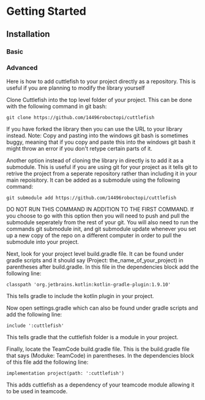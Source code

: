 # Getting Started

## Installation

### Basic

### Advanced
Here is how to add cuttlefish to your project directly as a repository. This is useful if you are planning to modify the library yourself

Clone Cuttlefish into the top level folder of your project. This can be done with the following command in git bash:
```
git clone https://github.com/14496roboctopi/cuttlefish
```
If you have forked the library then you can use the URL to your library instead. Note: Copy and pasting into the windows git bash is sometimes buggy, meaning that if you copy and paste this into the windows git bash it might throw an error if you don't retype certain parts of it.

Another option instead of cloning the library in directly is to add it as a submodule. This is useful if you are using git for your project as it tells git to retrive the project from a seperate repository rather than including it in your main repoisitory. It can be added as a submodule using the following command:
```
git submodule add https://github.com/14496roboctopi/cuttlefish
```
DO NOT RUN THIS COMMAND IN ADDITION TO THE FIRST COMMAND. 
If you choose to go with this option then you will need to push and pull the submodule seperately from the rest of your git. You will also need to run the commands git submodule init, and git submodule update whenever you set up a new copy of the repo on a different computer in order to pull the submodule into your project.

Next, look for your project level build.gradle file. It can be found under gradle scripts and it should say (Project: the_name_of_your_project) in parentheses after build.gradle. In this file in the dependencies block add the following line:
```
classpath 'org.jetbrains.kotlin:kotlin-gradle-plugin:1.9.10'
```
This tells gradle to include the kotlin plugin in your project.

Now open settings.gradle which can also be found under gradle scripts and add the following line:
```
include ':cuttlefish'
```
This tells gradle that the cuttlefish folder is a module in your project.

Finally, locate the TeamCode build.gradle file. This is the build.gradle file that says (Moduke: TeamCode) in parentheses. In the dependencies block of this file add the following line:
```
implementation project(path: ':cuttlefish')
```
This adds cuttlefish as a dependency of your teamcode module allowing it to be used in teamcode.

